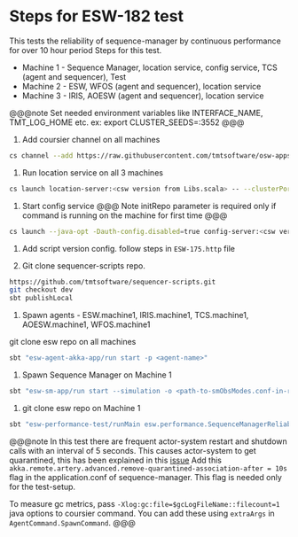 # Steps for ESW-182 test
This tests the reliability of sequence-manager by continuous performance for over 10 hour period
Steps for this test.

* Machine 1 - Sequence Manager, location service, config service, TCS (agent and sequencer), Test
* Machine 2 - ESW, WFOS (agent and sequencer), location service
* Machine 3 - IRIS, AOESW (agent and sequencer), location service

@@@note Set needed environment variables like INTERFACE_NAME, TMT_LOG_HOME etc. ex:
export CLUSTER_SEEDS=<ip>:3552 @@@

1. Add coursier channel on all machines
```bash
cs channel --add https://raw.githubusercontent.com/tmtsoftware/osw-apps/master/apps.prod.json
```

1. Run location service on all 3 machines

```bash
cs launch location-server:<csw version from Libs.scala> -- --clusterPort=3552
```

1. Start config service
@@@ Note
initRepo parameter is required only if command is running on the machine for first time
@@@

```bash
cs launch --java-opt -Dauth-config.disabled=true config-server:<csw version from Libs.scala> -- --initRepo
```

1. Add script version config. follow steps in `ESW-175.http` file

1. Git clone sequencer-scripts repo.
```bash
https://github.com/tmtsoftware/sequencer-scripts.git
git checkout dev
sbt publishLocal
```

1. Spawn agents - ESW.machine1, IRIS.machine1, TCS.machine1, AOESW.machine1, WFOS.machine1

git clone esw repo on all machines

```bash
sbt "esw-agent-akka-app/run start -p <agent-name>"
```

1. Spawn Sequence Manager on Machine 1

```bash
sbt "esw-sm-app/run start --simulation -o <path-to-smObsModes.conf-in-resource-folder>"
```

1. git clone esw repo on Machine 1

```bash
sbt "esw-performance-test/runMain esw.performance.SequenceManagerReliabilityTest"
```

@@@note
In this test there are frequent actor-system restart and shutdown calls with an interval of 5 seconds.
This causes actor-system to get quarantined, this has been explained in this [issue](https://github.com/akka/akka/issues/30054) 
Add this `akka.remote.artery.advanced.remove-quarantined-association-after = 10s` flag in the application.conf of 
sequence-manager. This flag is needed only for the test-setup.

To measure gc metrics, pass `-Xlog:gc:file=$gcLogFileName::filecount=1` java options to coursier command. You can add these using `extraArgs`
in `AgentCommand.SpawnCommand`.
@@@
